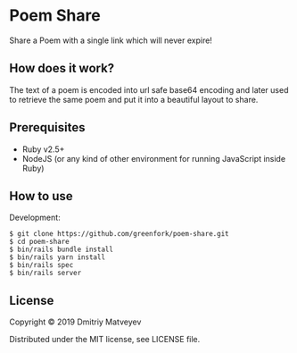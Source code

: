 # Poem Share

Share a Poem with a single link which will never expire!

## How does it work?

The text of a poem is encoded into url safe base64 encoding and later
used to retrieve the same poem and put it into a beautiful layout to
share.

## Prerequisites

- Ruby v2.5+
- NodeJS (or any kind of other environment for running JavaScript inside Ruby)

## How to use

Development:

``` shell
$ git clone https://github.com/greenfork/poem-share.git
$ cd poem-share
$ bin/rails bundle install
$ bin/rails yarn install
$ bin/rails spec
$ bin/rails server
```

## License

Copyright © 2019 Dmitriy Matveyev

Distributed under the MIT license, see LICENSE file.
